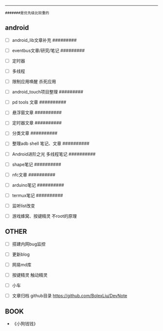 
---

	#######是优先级比较重的

## android

- [ ] android_lib文章补充 #########
- [ ] eventbus文章/研究/笔记 #########
- [ ] 定时器
- [ ] 多线程
- [ ] 限制应用唤醒 杀死应用
- [ ] android_touch项目整理 #########

- [ ] pd tools 文章 ##########
- [ ] 悬浮窗文章 ##########
- [ ] 定时器文章 ##########
- [ ] 分类文章 ##########
- [ ] 整理adb shell 笔记、文章 ##########
- [ ] Android进阶之光 多线程笔记 ##########
- [ ] shape笔记 ##########
- [ ] nfc文章 ##########
- [ ] arduino笔记 ##########
- [ ] termux笔记 ##########

- [ ] 监听list改变
- [ ] 游戏蜂窝、按键精灵 不root的原理


## OTHER
- [ ] 搭建内网bug监控
- [ ] 更新blog
- [ ] 网易md库
- [ ] 按键精灵 触动精灵
- [ ] 小车
- [ ] 文章归档 github目录 https://github.com/BolexLiu/DevNote


## BOOK

- 《小狗钱钱》
